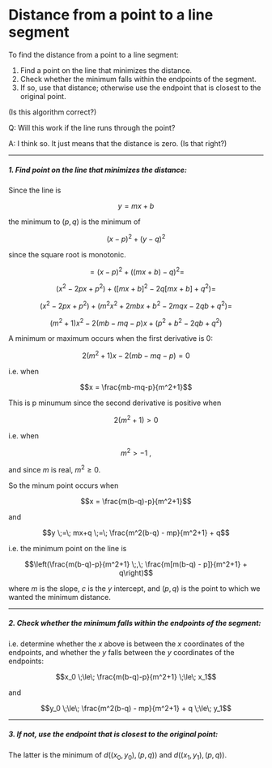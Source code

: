 Distance from a point to a line segment
===

To find the distance from a point to a line segment:

1. Find a point on the line that minimizes the distance.
2. Check whether the minimum falls within the endpoints of the segment.
3. If so, use that distance; otherwise use the endpoint that is closest to the original point.

(Is this algorithm correct?)

Q: Will this work if the line runs through the point?

A: I think so.  It just means that the distance is zero.  (Is that
right?)

---

##### 1. Find point on the line that minimizes the distance:

Since the line is

$$y=mx+b$$

the minimum to $(p,q)$ is the minimum of

$$(x-p)^2 + (y-q)^2$$

since the square root is monotonic.

$$= (x-p)^2 + ((mx+b)-q)^2 =$$

$$(x^2 -2p x + p^2) + ([mx+b]^2 -2q[mx+b] + q^2) =$$

$$(x^2 -2p x + p^2) + (m^2x^2 + 2mbx + b^2 - 2mqx - 2qb + q^2) =$$

$$(m^2+1)x^2 - 2(mb-mq-p)x + (p^2+b^2-2qb+q^2)$$

A minimum or maximum occurs when the first derivative is $0$:

$$2(m^2+1)x - 2(mb-mq-p) = 0$$

i.e. when 

$$x = \frac{mb-mq-p}{m^2+1}$$

This is p minumum since the second derivative is positive when

$$2(m^2+1) > 0$$

i.e. when

$$m^2 > -1 \;,$$

and since $m$ is real, $m^2 \ge 0$.

So the minum point occurs when

$$x = \frac{m(b-q)-p}{m^2+1}$$

and 

$$y \;=\; mx+q \;=\; \frac{m^2(b-q) - mp}{m^2+1} + q$$

i.e. the minimum point on the line is

$$\left(\frac{m(b-q)-p}{m^2+1} \;,\; \frac{m[m(b-q) - p]}{m^2+1} + q\right)$$

where $m$ is the slope, $c$ is the $y$ intercept, and $(p,q)$ is
the point to which we wanted the minimum distance.

---

##### 2. Check whether the minimum falls within the endpoints of the segment:

i.e. determine whether the $x$ above is between the $x$ coordinates of
the endpoints, and whether the $y$ falls between the $y$ coordinates
of the endpoints:

$$x_0 \;\le\; \frac{m(b-q)-p}{m^2+1} \;\le\; x_1$$

and

$$y_0 \;\le\; \frac{m^2(b-q) - mp}{m^2+1} + q \;\le\; y_1$$

---

##### 3. If not, use the endpoint that is closest to the original point:

The latter is the minimum of $d((x_0,y_0),(p,q))$ and 
$d((x_1,y_1),(p,q))$.

